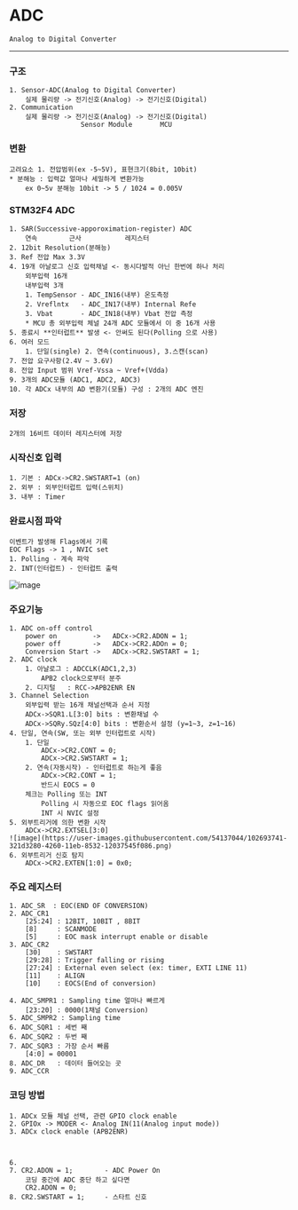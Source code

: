 # ADC
    Analog to Digital Converter
--------------------------------------------
### 구조
    1. Sensor-ADC(Analog to Digital Converter)
        실제 물리량 -> 전기신호(Analog) -> 전기신호(Digital)
    2. Communication
        실제 물리량 -> 전기신호(Analog) -> 전기신호(Digital)
                      Sensor Module       MCU

### 변환
    고려요소 1. 전압범위(ex -5~5V), 표현크기(8bit, 10bit)
    * 분해능 : 입력값 얼마나 세밀하게 변환가능
        ex 0~5v 분해능 10bit -> 5 / 1024 = 0.005V

### STM32F4 ADC
    1. SAR(Successive-apporoximation-register) ADC
        연속        근사           레지스터
    2. 12bit Resolution(분해능)
    3. Ref 전압 Max 3.3V
    4. 19개 아날로그 신호 입력채널 <- 동시다발적 아닌 한번에 하나 처리
        외부입력 16개
        내부입력 3개
        1. TempSensor - ADC_IN16(내부) 온도측정
        2. Vreflntx   - ADC_IN17(내부) Internal Refe
        3. Vbat       - ADC_IN18(내부) Vbat 전압 측정
        * MCU 총 외부입력 체널 24개 ADC 모듈에서 이 중 16개 사용
    5. 종료시 **인터럽트** 발생 <- 안써도 된다(Polling 으로 사용)
    6. 여러 모드
        1. 단일(single) 2. 연속(continuous), 3.스캔(scan)
    7. 전압 요구사항(2.4V ~ 3.6V)
    8. 전압 Input 범위 Vref-Vssa ~ Vref+(Vdda)
    9. 3개의 ADC모듈 (ADC1, ADC2, ADC3)
    10. 각 ADCx 내부의 AD 변환기(모듈) 구성 : 2개의 ADC 엔진
    
### 저장
    2개의 16비트 데이터 레지스터에 저장

### 시작신호 입력
    1. 기본 : ADCx->CR2.SWSTART=1 (on)
    2. 외부 : 외부인터럽트 입력(스위치)
    3. 내부 : Timer

### 완료시점 파악
    이벤트가 발생해 Flags에서 기록 
    EOC Flags -> 1 , NVIC set
    1. Polling - 계속 파악
    2. INT(인터럽트) - 인터럽트 출력
![image](https://user-images.githubusercontent.com/54137044/102693367-79ee8a80-425d-11eb-8680-4d8b4c6a4fd6.png)

### 주요기능
    1. ADC on-off control
        power on         ->   ADCx->CR2.ADON = 1;
        power off        ->   ADCx->CR2.ADOn = 0;
        Conversion Start ->   ADCx->CR2.SWSTART = 1;
    2. ADC clock
        1. 아날로그 : ADCCLK(ADC1,2,3)
            APB2 clock으로부터 분주 
        2. 디지털   : RCC->APB2ENR EN
    3. Channel Selection
        외부입력 받는 16개 채널선택과 순서 지정
        ADCx->SQR1.L[3:0] bits : 변환채널 수
        ADCx->SQRy.SQz[4:0] bits : 변환순서 설정 (y=1~3, z=1~16)
    4. 단일, 연속(SW, 또는 외부 인터럽트로 시작)
        1. 단일   
            ADCx->CR2.CONT = 0;
            ADCx->CR2.SWSTART = 1;
        2. 연속(자동시작) - 인터럽트로 하는게 좋음
            ADCx->CR2.CONT = 1;
            반드시 EOCS = 0
        체크는 Polling 또는 INT
            Polling 시 자동으로 EOC flags 읽어옴
            INT 시 NVIC 설정
    5. 외부트리거에 의한 변환 시작
        ADCx->CR2.EXTSEL[3:0]
    ![image](https://user-images.githubusercontent.com/54137044/102693741-321d3280-4260-11eb-8532-12037545f086.png)
    6. 외부트리거 신호 탐지
        ADCx->CR2.EXTEN[1:0] = 0x0;
### 주요 레지스터
    1. ADC_SR  : EOC(END OF CONVERSION)
    2. ADC_CR1
        [25:24] : 12BIT, 10BIT , 8BIT
        [8]     : SCANMODE
        [5]     : EOC mask interrupt enable or disable
    3. ADC_CR2
        [30]    : SWSTART
        [29:28] : Trigger falling or rising
        [27:24] : External even select (ex: timer, EXTI LINE 11) 
        [11]    : ALIGN
        [10]    : EOCS(End of conversion) 

    4. ADC_SMPR1 : Sampling time 얼마나 빠르게
        [23:20] : 0000(1채널 Conversion)
    5. ADC_SMPR2 : Sampling time   
    6. ADC_SQR1 : 세번 째
    6. ADC_SQR2 : 두번 째
    7. ADC_SQR3 : 가장 순서 빠름 
        [4:0] = 00001
    8. ADC_DR   : 데이터 들어오는 곳
    9. ADC_CCR  
### 코딩 방법
    1. ADCx 모듈 체널 선택, 관련 GPIO clock enable
    2. GPIOx -> MODER <- Analog IN(11(Analog input mode))
    3. ADCx clock enable (APB2ENR)



    6. 
    7. CR2.ADON = 1;        - ADC Power On
        코딩 중간에 ADC 중단 하고 싶다면
        CR2.ADON = 0;
    8. CR2.SWSTART = 1;     - 스타트 신호
